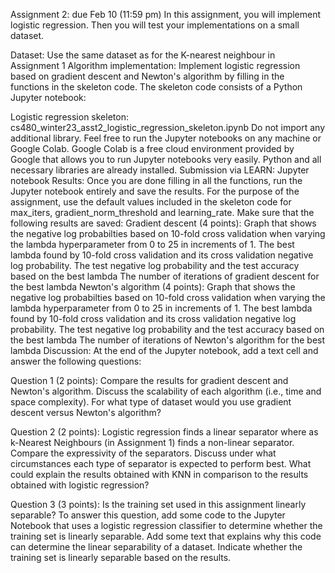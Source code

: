 Assignment 2: due Feb 10 (11:59 pm)
In this assignment, you will implement logistic regression. Then you will test your implementations on a small dataset.



Dataset: Use the same dataset as for the K-nearest neighbour in Assignment 1
Algorithm implementation: Implement logistic regression based on gradient descent and Newton's algorithm by filling in the functions in the skeleton code. The skeleton code consists of a Python Jupyter notebook:


Logistic regression skeleton: cs480_winter23_asst2_logistic_regression_skeleton.ipynb
Do not import any additional library. Feel free to run the Jupyter notebooks on any machine or Google Colab. Google Colab is a free cloud environment provided by Google that allows you to run Jupyter notebooks very easily. Python and all necessary libraries are already installed.
Submission via LEARN: Jupyter notebook
Results: Once you are done filling in all the functions, run the Jupyter notebook entirely and save the results. For the purpose of the assignment, use the default values included in the skeleton code for max_iters, gradient_norm_threshold and learning_rate. Make sure that the following results are saved:
Gradient descent (4 points):
Graph that shows the negative log probabilties based on 10-fold cross validation when varying the lambda hyperparameter from 0 to 25 in increments of 1.
The best lambda found by 10-fold cross validation and its cross validation negative log probability.
The test negative log probability and the test accuracy based on the best lambda
The number of iterations of gradient descent for the best lambda
Newton's algorithm (4 points):
Graph that shows the negative log probabilties based on 10-fold cross validation when varying the lambda hyperparameter from 0 to 25 in increments of 1.
The best lambda found by 10-fold cross validation and its cross validation negative log probability.
The test negative log probability and the test accuracy based on the best lambda
The number of iterations of Newton's algorithm for the best lambda
Discussion: At the end of the Jupyter notebook, add a text cell and answer the following questions:


Question 1 (2 points): Compare the results for gradient descent and Newton's algorithm. Discuss the scalability of each algorithm (i.e., time and space complexity). For what type of dataset would you use gradient descent versus Newton's algorithm?


Question 2 (2 points): Logistic regression finds a linear separator where as k-Nearest Neighbours (in Assignment 1) finds a non-linear separator. Compare the expressivity of the separators. Discuss under what circumstances each type of separator is expected to perform best. What could explain the results obtained with KNN in comparison to the results obtained with logistic regression?


Question 3 (3 points): Is the training set used in this assignment linearly separable? To answer this question, add some code to the Jupyter Notebook that uses a logistic regression classifier to determine whether the training set is linearly separable. Add some text that explains why this code can determine the linear separability of a dataset. Indicate whether the training set is linearly separable based on the results.

